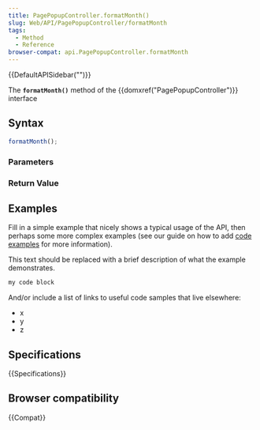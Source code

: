 ```yaml
---
title: PagePopupController.formatMonth()
slug: Web/API/PagePopupController/formatMonth
tags:
  - Method
  - Reference
browser-compat: api.PagePopupController.formatMonth
---
```

{{DefaultAPISidebar("")}}

The **`formatMonth()`** method of the {{domxref("PagePopupController")}} interface 

## Syntax

```js
formatMonth();
```

### Parameters



### Return Value



## Examples

Fill in a simple example that nicely shows a typical usage of the API, then perhaps some more complex examples (see our guide on how to add [code examples](/en-US/docs/MDN/Contribute/Structures/Code_examples) for more information).

This text should be replaced with a brief description of what the example demonstrates.

```js
my code block
```

And/or include a list of links to useful code samples that live elsewhere:

*   x
*   y
*   z

## Specifications

{{Specifications}}

## Browser compatibility

{{Compat}}

